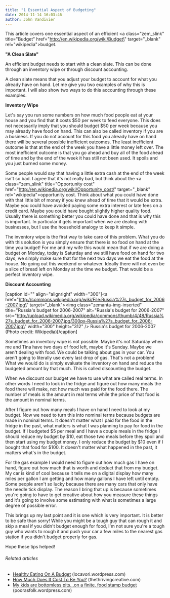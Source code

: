 ```yaml
---
title: "1 Essential Aspect of Budgeting"
date: 2014-11-14 16:03:46
author: John Vandivier
---
```




This article covers one essential aspect of an efficient <a class=\"zem_slink\" title=\"Budget\" href=\"http://en.wikipedia.org/wiki/Budget\" target=\"_blank\" rel=\"wikipedia\">budget</a>.

<strong>\"A Clean Slate\"</strong>

An efficient budget needs to start with a clean slate. This can be done through an inventory wipe or through discount accounting.

A clean slate means that you adjust your budget to account for what you already have on hand. Let me give you two examples of why this is important. I will also show two ways to do this accounting through these examples.

<strong>Inventory Wipe</strong>

Let's say you run some numbers on how much food people eat at your house and you find that it costs $50 per week to feed everyone. This does not necessarily imply that you should budget $50 per week because you may already have food on hand. This can also be called inventory if you are a business. If you do not account for this food you already have on hand there will be several possible inefficient outcomes. The least inefficient outcome is that at the end of the week you have a little money left over. The most inefficient outcome is that you go ahead and buy all of the food ahead of time and by the end of the week it has still not been used. It spoils and you just burned some money.

Some people would say that having a little extra cash at the end of the week isn't so bad. I agree that it's not really bad, but think about the <a class=\"zem_slink\" title=\"Opportunity cost\" href=\"http://en.wikipedia.org/wiki/Opportunity_cost\" target=\"_blank\" rel=\"wikipedia\">opportunity cost</a>. Think about what you could have done with that little bit of money if you knew ahead of time that it would be extra. Maybe you could have avoided paying some extra interest or late fees on a credit card. Maybe you could have bought slightly higher quality food. Usually there is something better you could have done and that is why this is important. In particular it gets important when we are dealing with businesses, but I use the household analogy to keep it simple.

The inventory wipe is the first way to take care of this problem. What you do with this solution is you simply ensure that there is no food on hand at the time you budget! For me and my wife this would mean that if we are doing a budget on Monday, today is Saturday and we still have food on hand for two days, we simply make sure that for the next two days we eat the food at the house. No going out this weekend or whatever. Ideally there will not even be a slice of bread left on Monday at the time we budget. That would be a perfect inventory wipe.

<strong>Discount Accounting</strong>

[caption id=\"\" align=\"alignright\" width=\"300\"]<a href=\"http://commons.wikipedia.org/wiki/File:Russia%27s_budget_for_2006-2007.jpg\" target=\"_blank\"><img class=\"zemanta-img-inserted\" title=\"Russia's budget for 2006-2007\" alt=\"Russia's budget for 2006-2007\" src=\"http://upload.wikimedia.org/wikipedia/commons/thumb/4/48/Russia%27s_budget_for_2006-2007.jpg/300px-Russia%27s_budget_for_2006-2007.jpg\" width=\"300\" height=\"312\" /></a> Russia's budget for 2006-2007 (Photo credit: Wikipedia)[/caption]

Sometimes an inventory wipe is not possible. Maybe it's not Saturday when me and Tina have two days of food left, maybe it's Sunday. Maybe we aren't dealing with food. We could be talking about gas in your car. You aren't going to literally use every last drop of gas. That's not a problem! What we would do is simply evaluate the inventory on hand and reduce the budgeted amount by that much. This is called discounting the budget.

When we discount our budget we have to use what are called real terms. In other words I need to look in the fridge and figure out how many meals the food there will make, not how much was paid for the food there. The number of meals is the amount in real terms while the price of that food is the amount in nominal terms.

After I figure out how many meals I have on hand I need to look at my budget. Now we need to turn this into nominal terms because budgets are made in nominal terms. It doesn't matter what I paid for the food in the fridge in the past, what matters is what I was planning to pay for food in the budget. If I budgeted $5 per meal and I have a couple meals in the fridge I should reduce my budget by $10, eat those two meals before they spoil and then start using my budget money. I only reduce the budget by $10 even if I bought that food for $100. It doesn't matter what happened in the past, it matters what's in the budget.

For the gas example I would need to figure out how much gas I have on hand, figure out how much that is worth and deduct that from my budget. My car is kind of cool because it tells me on a digital display how many miles per gallon I am getting and how many gallons I have left until empty. Some people aren't so lucky because there are many cars that only have the needle tick display. The reason I bring that up is because sometimes you're going to have to get creative about how you measure these things and it's going to involve some estimating with what is sometimes a large degree of possible error.

This brings up my last point and it is one which is very important. It is better to be safe than sorry! While you might be a tough guy that can rough it and skip a meal if you didn't budget enough for food, I'm not sure you're a tough guy who wants to rough it and push your car a few miles to the nearest gas station if you didn't budget properly for gas.

Hope these tips helped!
<h6 class=\"zemanta-related-title\" style=\"font-size:1em;\">Related articles</h6>
<ul class=\"zemanta-article-ul\">
	<li class=\"zemanta-article-ul-li\"><a href=\"http://locavori.wordpress.com/2013/09/22/healthy-eating-on-a-budget/\" target=\"_blank\">Healthy Eating On A Budget</a> (locavori.wordpress.com)</li>
	<li class=\"zemanta-article-ul-li\"><a href=\"http://thethrivingcreative.com/2013/09/18/how-much-does-it-cost-to-be-you/\" target=\"_blank\">How Much Does It Cost To Be You?</a> (thethrivingcreative.com)</li>
	<li class=\"zemanta-article-ul-li\"><a href=\"http://poorasfolk.wordpress.com/2013/09/19/my-kids-are-bottomless-pits-on-a-finite-food-stamp-budget/\" target=\"_blank\">My kids are bottomless pits...on a finite, food stamp budget</a> (poorasfolk.wordpress.com)</li>
</ul>